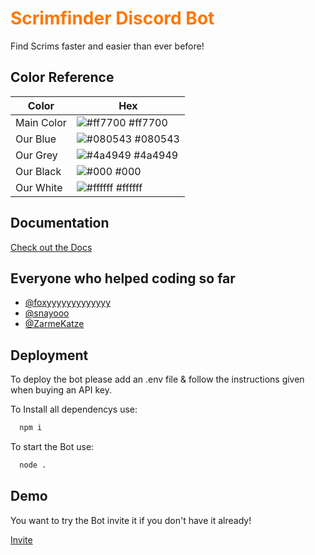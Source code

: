 
<h1 style="color: #ff7700;">Scrimfinder Discord Bot</h1>

Find Scrims faster and easier than ever before!




## Color Reference

| Color             | Hex                                                                |
| ----------------- | ------------------------------------------------------------------ |
| Main Color | ![#ff7700](https://via.placeholder.com/10/ff7700?text=+) #ff7700 |
| Our Blue | ![#080543](https://via.placeholder.com/10/080543?text=+) #080543 |
| Our Grey | ![#4a4949](https://via.placeholder.com/10/4a4949?text=+) #4a4949 |
| Our Black | ![#000](https://via.placeholder.com/10/000?text=+) #000 |
| Our White | ![#ffffff](https://via.placeholder.com/10/ffffff?text=+) #ffffff |



## Documentation

[Check out the Docs](https://docs.scrimfinder.de)


## Everyone who helped coding so far

- [@foxyyyyyyyyyyyyy](https://www.github.com/foxyyyyyyyyyyyyy)
- [@snayooo](https://www.github.com/snayooo)
- [@ZarmeKatze](https://www.github.com/ZarmeKatze)



## Deployment

To deploy the bot please add an .env file & follow the instructions given when buying an API key.

To Install all dependencys use:
```bash
  npm i
```

To start the Bot use:
```bash
  node .
```


## Demo

You want to try the Bot invite it if you don't have it already! 

[Invite](https://scrimfinder.de)




